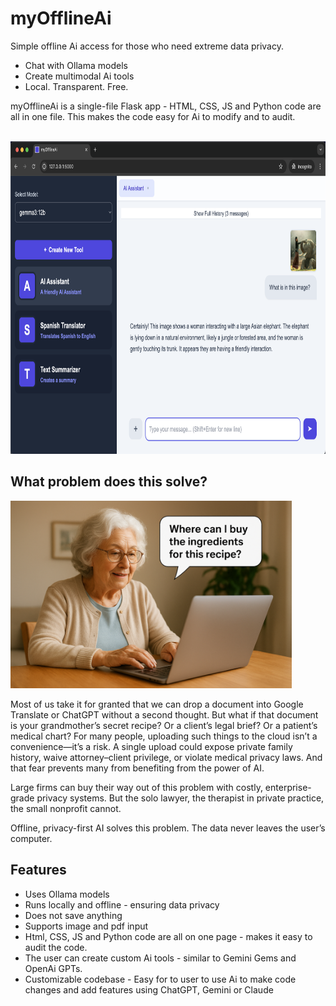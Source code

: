 # myOfflineAi
Simple offline Ai access for those who need extreme data privacy. 
- Chat with Ollama models
- Create multimodal Ai tools
- Local. Transparent. Free.

myOfflineAi is a single-file Flask app - HTML, CSS, JS and Python code are all in one file. This makes the code easy for Ai to modify and to audit.

<br>

<img src="https://github.com/vbookshelf/myOfflineAi/blob/main/images/image1.png" alt="App screenshot" height="500">

<br>

## What problem does this solve?

<img src="https://github.com/vbookshelf/myOfflineAi/blob/main/images/image2.png" alt="Grandmother using a laptop" height="300">

Most of us take it for granted that we can drop a document into Google Translate or ChatGPT without a second thought. But what if that document is your grandmother’s secret recipe? Or a client’s legal brief? Or a patient’s medical chart? For many people, uploading such things to the cloud isn’t a convenience—it’s a risk. A single upload could expose private family history, waive attorney–client privilege, or violate medical privacy laws. And that fear prevents many from benefiting from the power of AI.

Large firms can buy their way out of this problem with costly, enterprise-grade privacy systems. But the solo lawyer, the therapist in private practice, the small nonprofit cannot.

Offline, privacy-first AI solves this problem. The data never leaves the user’s computer.

## Features

- Uses Ollama models
- Runs locally and offline - ensuring data privacy
- Does not save anything
- Supports image and pdf input
- Html, CSS, JS and Python code are all on one page - makes it easy to audit the code.
- The user can create custom Ai tools - similar to Gemini Gems and OpenAi GPTs.
- Customizable codebase - Easy for to user to use Ai to make code changes and add features using ChatGPT, Gemini or Claude

